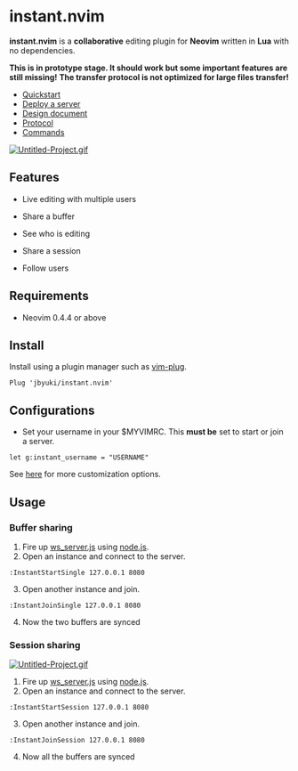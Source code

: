 instant.nvim
============

**instant.nvim** is a **collaborative** editing plugin for **Neovim** written in **Lua** with no dependencies.

**This is in prototype stage. It should work but some important features are still missing!**
**The transfer protocol is not optimized for large files transfer!**

* [Quickstart](https://github.com/jbyuki/instant.nvim/wiki/Quickstart)
* [Deploy a server](https://github.com/jbyuki/instant.nvim/wiki/Deploy-a-server)
* [Design document](https://github.com/jbyuki/instant.nvim/wiki/Design-Document)
* [Protocol](https://github.com/jbyuki/instant.nvim/wiki/Protocol)
* [Commands](https://github.com/jbyuki/instant.nvim/wiki/Commands)

[![Untitled-Project.gif](https://i.postimg.cc/jjnrHMjY/Untitled-Project.gif)](https://postimg.cc/qtrY0Xn1)

Features
--------

* Live editing with multiple users

* Share a buffer

* See who is editing

* Share a session

* Follow users

Requirements
------------

* Neovim 0.4.4 or above

Install
-------

Install using a plugin manager such as [vim-plug](https://github.com/junegunn/vim-plug).

```
Plug 'jbyuki/instant.nvim'
```

Configurations
--------------

* Set your username in your $MYVIMRC. This **must be** set to start or join a server.

```
let g:instant_username = "USERNAME"
```

See [here](https://github.com/jbyuki/instant.nvim/wiki/Customization) for more customization options.

Usage
-----

### Buffer sharing

1. Fire up [ws_server.js](server/ws_server.js) using [node.js](https://nodejs.org/en/).
2. Open an instance and connect to the server.
```
:InstantStartSingle 127.0.0.1 8080
```
3. Open another instance and join.
```
:InstantJoinSingle 127.0.0.1 8080
```
4. Now the two buffers are synced

### Session sharing

[![Untitled-Project.gif](https://i.postimg.cc/ydM961f3/Untitled-Project.gif)](https://postimg.cc/gXKrNWbG)

1. Fire up [ws_server.js](server/ws_server.js) using [node.js](https://nodejs.org/en/).
2. Open an instance and connect to the server.
```
:InstantStartSession 127.0.0.1 8080
```
3. Open another instance and join.
```
:InstantJoinSession 127.0.0.1 8080
```
4. Now all the buffers are synced

